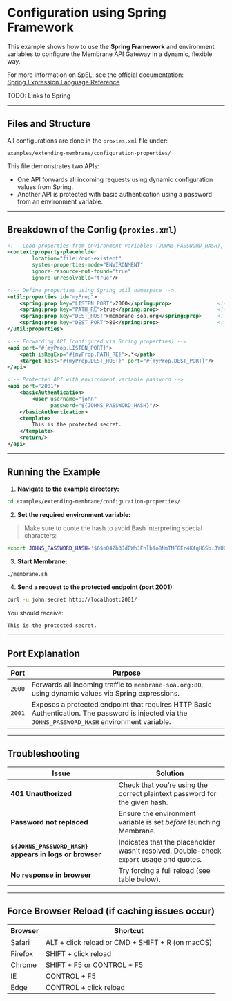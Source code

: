 # Configuration using Spring Framework

This example shows how to use the **Spring Framework** and environment variables to configure the
Membrane API Gateway in a dynamic, flexible way.

For more information on SpEL, see the official documentation:  
[Spring Expression Language Reference](http://docs.spring.io/spring/docs/3.1.x/spring-framework-reference/html/expressions.html)

TODO: Links to Spring 

---

## Files and Structure

All configurations are done in the `proxies.xml` file under:

```
examples/extending-membrane/configuration-properties/
```

This file demonstrates two APIs:

- One API forwards all incoming requests using dynamic configuration values from Spring.
- Another API is protected with basic authentication using a password from an environment variable.

---

## Breakdown of the Config (`proxies.xml`)

```xml
<!-- Load properties from environment variables (JOHNS_PASSWORD_HASH), ignore missing files -->
<context:property-placeholder
        location="file:/non-existent"
        system-properties-mode="ENVIRONMENT"
        ignore-resource-not-found="true"
        ignore-unresolvable="true"/>
```

```xml
<!-- Define properties using Spring util namespace -->
<util:properties id="myProp">
    <spring:prop key="LISTEN_PORT">2000</spring:prop>               <!-- API port for forwarding -->
    <spring:prop key="PATH_RE">true</spring:prop>                   <!-- Enable RegEx path matching -->
    <spring:prop key="DEST_HOST">membrane-soa.org</spring:prop>     <!-- Forward to this host -->
    <spring:prop key="DEST_PORT">80</spring:prop>                   <!-- Forward to this port -->
</util:properties>
```

```xml
<!-- Forwarding API (configured via Spring properties) -->
<api port="#{myProp.LISTEN_PORT}">
    <path isRegExp="#{myProp.PATH_RE}">.*</path>
    <target host="#{myProp.DEST_HOST}" port="#{myProp.DEST_PORT}"/>
</api>
```

```xml
<!-- Protected API with environment variable password -->
<api port="2001">
    <basicAuthentication>
        <user username="john"
              password="${JOHNS_PASSWORD_HASH}"/>
    </basicAuthentication>
    <template>
        This is the protected secret.
    </template>
    <return/>
</api>
```

---

## Running the Example

1. **Navigate to the example directory:**

```bash
cd examples/extending-membrane/configuration-properties/
```

2. **Set the required environment variable:**

> Make sure to quote the hash to avoid Bash interpreting special characters:

```bash
export JOHNS_PASSWORD_HASH='$6$oQ4Zb3JdEWhJFnlb$o8NmTMFGEr4K4qHGSb.JYUQUv6II72dZG6tR6a3R.Vn0qxb0YrNFwgP5f4X19VXve/c6wIpC9LMQ1I/I6s95o0'
```

3. **Start Membrane:**

```bash
./membrane.sh
```

4. **Send a request to the protected endpoint (port 2001):**

```bash
curl -u john:secret http://localhost:2001/
```

You should receive:

```
This is the protected secret.
```

---

## Port Explanation

| Port   | Purpose                                                                                                                                            |
|--------|----------------------------------------------------------------------------------------------------------------------------------------------------|
| `2000` | Forwards all incoming traffic to `membrane-soa.org:80`, using dynamic values via Spring expressions.                                               |
| `2001` | Exposes a protected endpoint that requires HTTP Basic Authentication. The password is injected via the `JOHNS_PASSWORD_HASH` environment variable. |

---

## Troubleshooting

| Issue                                                   | Solution                                                                                |
|---------------------------------------------------------|-----------------------------------------------------------------------------------------|
| **401 Unauthorized**                                    | Check that you’re using the correct plaintext password for the given hash.              |
| **Password not replaced**                               | Ensure the environment variable is set *before* launching Membrane.                     |
| **`${JOHNS_PASSWORD_HASH}` appears in logs or browser** | Indicates that the placeholder wasn't resolved. Double-check `export` usage and quotes. |
| **No response in browser**                              | Try forcing a full reload (see table below).                                            |

---

## Force Browser Reload (if caching issues occur)

| Browser | Shortcut                                         |
|---------|--------------------------------------------------|
| Safari  | ALT + click reload or CMD + SHIFT + R (on macOS) |
| Firefox | SHIFT + click reload                             |
| Chrome  | SHIFT + F5 or CONTROL + F5                       |
| IE      | CONTROL + F5                                     |
| Edge    | CONTROL + click reload                           |

